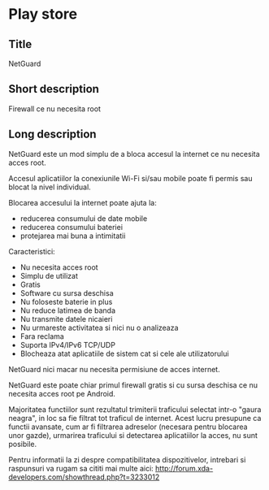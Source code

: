 Play store
==========

Title
-----
NetGuard


Short description
-----------------
Firewall ce nu necesita root


Long description
----------------
NetGuard este un mod simplu de a bloca accesul la internet ce nu necesita acces root.

Accesul aplicatiilor la conexiunile Wi-Fi si/sau mobile poate fi permis sau blocat la nivel individual.

Blocarea accesului la internet poate ajuta la:

- reducerea consumului de date mobile
- reducerea consumului bateriei
- protejarea mai buna a intimitatii

Caracteristici:

- Nu necesita acces root
- Simplu de utilizat
- Gratis
- Software cu sursa deschisa
- Nu foloseste baterie in plus
- Nu reduce latimea de banda
- Nu transmite datele nicaieri
- Nu urmareste activitatea si nici nu o analizeaza
- Fara reclama
- Suporta IPv4/IPv6 TCP/UDP
- Blocheaza atat aplicatiile de sistem cat si cele ale utilizatorului

NetGuard nici macar nu necesita permisiune de acces internet.

NetGuard este poate chiar primul firewall gratis si cu sursa deschisa ce nu necesita acces root pe Android.

Majoritatea functiilor sunt rezultatul trimiterii traficului selectat intr-o "gaura neagra", in loc sa fie filtrat tot traficul de internet.
Acest lucru presupune ca functii avansate, cum ar fi filtrarea adreselor (necesara pentru blocarea unor gazde), urmarirea traficului si detectarea aplicatiilor la acces, nu sunt posibile.

Pentru informatii la zi despre compatibilitatea dispozitivelor, intrebari si raspunsuri va rugam sa cititi mai multe aici: http://forum.xda-developers.com/showthread.php?t=3233012
